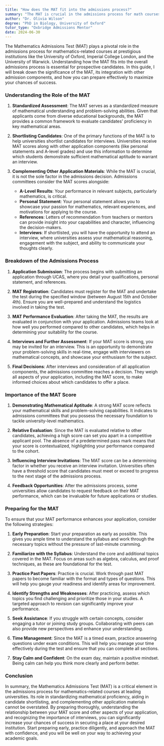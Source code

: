 ```yaml
---
title: "How does the MAT fit into the admissions process?"
summary: "The MAT is crucial in the admissions process for math courses at top universities, assessing candidates' mathematical skills and problem-solving abilities."
author: "Dr. Olivia Wilson"
degree: "PhD in Biology, University of Oxford"
tutor_type: "Oxbridge Admissions Mentor"
date: 2024-06-30
---
```


The Mathematics Admissions Test (MAT) plays a pivotal role in the admissions process for mathematics-related courses at prestigious institutions like the University of Oxford, Imperial College London, and the University of Warwick. Understanding how the MAT fits into the overall admissions process is essential for prospective candidates. In this guide, I will break down the significance of the MAT, its integration with other admission components, and how you can prepare effectively to maximize your chances of success.

### Understanding the Role of the MAT

1. **Standardized Assessment**: The MAT serves as a standardized measure of mathematical understanding and problem-solving abilities. Given that applicants come from diverse educational backgrounds, the MAT provides a common framework to evaluate candidates' proficiency in key mathematical areas.

2. **Shortlisting Candidates**: One of the primary functions of the MAT is to help universities shortlist candidates for interviews. Universities receive MAT scores along with other application components (like personal statements and A-level grades) and use this information to determine which students demonstrate sufficient mathematical aptitude to warrant an interview.

3. **Complementing Other Application Materials**: While the MAT is crucial, it is not the sole factor in the admissions decision. Admissions committees consider the MAT scores alongside:
   - **A-Level Results**: Your performance in relevant subjects, particularly mathematics, is critical.
   - **Personal Statement**: Your personal statement allows you to showcase your passion for mathematics, relevant experiences, and motivations for applying to the course.
   - **References**: Letters of recommendation from teachers or mentors can provide insight into your capabilities and character, influencing the decision-makers.
   - **Interviews**: If shortlisted, you will have the opportunity to attend an interview, where universities assess your mathematical reasoning, engagement with the subject, and ability to communicate your thoughts clearly.

### Breakdown of the Admissions Process

1. **Application Submission**: The process begins with submitting an application through UCAS, where you detail your qualifications, personal statement, and references.

2. **MAT Registration**: Candidates must register for the MAT and undertake the test during the specified window (between August 15th and October 4th). Ensure you are well-prepared and understand the logistics involved in taking the test.

3. **MAT Performance Evaluation**: After taking the MAT, the results are evaluated in conjunction with your application. Admissions teams look at how well you performed compared to other candidates, which helps in determining your suitability for the course.

4. **Interviews and Further Assessment**: If your MAT score is strong, you may be invited for an interview. This is an opportunity to demonstrate your problem-solving skills in real-time, engage with interviewers on mathematical concepts, and showcase your enthusiasm for the subject.

5. **Final Decisions**: After interviews and consideration of all application components, the admissions committee reaches a decision. They weigh all aspects of your application, including the MAT score, to make informed choices about which candidates to offer a place.

### Importance of the MAT Score

1. **Demonstrating Mathematical Aptitude**: A strong MAT score reflects your mathematical skills and problem-solving capabilities. It indicates to admissions committees that you possess the necessary foundation to tackle university-level mathematics.

2. **Relative Evaluation**: Since the MAT is evaluated relative to other candidates, achieving a high score can set you apart in a competitive applicant pool. The absence of a predetermined pass mark means that your score is contextualized, highlighting your performance compared to the cohort.

3. **Influencing Interview Invitations**: The MAT score can be a determining factor in whether you receive an interview invitation. Universities often have a threshold score that candidates must meet or exceed to progress to the next stage of the admissions process.

4. **Feedback Opportunities**: After the admissions process, some universities allow candidates to request feedback on their MAT performance, which can be invaluable for future applications or studies.

### Preparing for the MAT

To ensure that your MAT performance enhances your application, consider the following strategies:

1. **Early Preparation**: Start your preparation as early as possible. This gives you ample time to understand the syllabus and work through the necessary topics without the pressure of last-minute cramming.

2. **Familiarize with the Syllabus**: Understand the core and additional topics covered in the MAT. Focus on areas such as algebra, calculus, and proof techniques, as these are foundational for the test.

3. **Practice Past Papers**: Practice is crucial. Work through past MAT papers to become familiar with the format and types of questions. This will help you gauge your readiness and identify areas for improvement.

4. **Identify Strengths and Weaknesses**: After practicing, assess which topics you find challenging and prioritize those in your studies. A targeted approach to revision can significantly improve your performance.

5. **Seek Assistance**: If you struggle with certain concepts, consider engaging a tutor or joining study groups. Collaborating with peers can also provide new perspectives and enhance your understanding.

6. **Time Management**: Since the MAT is a timed exam, practice answering questions under exam conditions. This will help you manage your time effectively during the test and ensure that you can complete all sections.

7. **Stay Calm and Confident**: On the exam day, maintain a positive mindset. Being calm can help you think more clearly and perform better.

### Conclusion

In summary, the Mathematics Admissions Test (MAT) is a critical element in the admissions process for mathematics-related courses at leading universities. Its role in standardizing mathematical proficiency, aiding in candidate shortlisting, and complementing other application materials cannot be overstated. By preparing thoroughly, understanding the relationship between your MAT score and other aspects of your application, and recognizing the importance of interviews, you can significantly increase your chances of success in securing a place at your desired institution. Start preparing early, practice diligently, and approach the MAT with confidence, and you will be well on your way to achieving your academic goals.
    